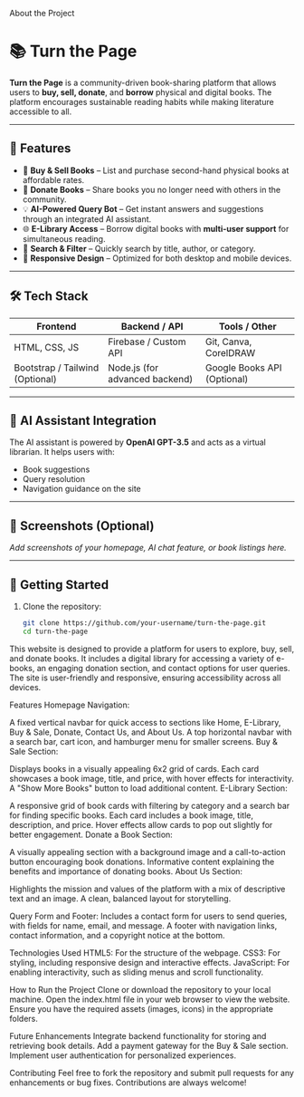About the Project
# 📚 Turn the Page

**Turn the Page** is a community-driven book-sharing platform that allows users to **buy, sell, donate**, and **borrow** physical and digital books. The platform encourages sustainable reading habits while making literature accessible to all.

---

## 🌟 Features

- 📖 **Buy & Sell Books** – List and purchase second-hand physical books at affordable rates.
- 🤝 **Donate Books** – Share books you no longer need with others in the community.
- 💡 **AI-Powered Query Bot** – Get instant answers and suggestions through an integrated AI assistant.
- 🌐 **E-Library Access** – Borrow digital books with **multi-user support** for simultaneous reading.
- 🔎 **Search & Filter** – Quickly search by title, author, or category.
- 📱 **Responsive Design** – Optimized for both desktop and mobile devices.

---

## 🛠️ Tech Stack

| Frontend         | Backend / API       | Tools / Other      |
|------------------|---------------------|---------------------|
| HTML, CSS, JS     | Firebase / Custom API | Git, Canva, CorelDRAW |
| Bootstrap / Tailwind (Optional) | Node.js (for advanced backend) | Google Books API (Optional) |

---

## 🧠 AI Assistant Integration

The AI assistant is powered by **OpenAI GPT-3.5** and acts as a virtual librarian. It helps users with:
- Book suggestions
- Query resolution
- Navigation guidance on the site

---

## 📸 Screenshots (Optional)

_Add screenshots of your homepage, AI chat feature, or book listings here._

---

## 🚀 Getting Started

1. Clone the repository:
   ```bash
   git clone https://github.com/your-username/turn-the-page.git
   cd turn-the-page

This website is designed to provide a platform for users to explore, buy, sell, and donate books. It includes a digital library for accessing a variety of e-books, an engaging donation section, and contact options for user queries. The site is user-friendly and responsive, ensuring accessibility across all devices.

Features
Homepage Navigation:

A fixed vertical navbar for quick access to sections like Home, E-Library, Buy & Sale, Donate, Contact Us, and About Us.
A top horizontal navbar with a search bar, cart icon, and hamburger menu for smaller screens.
Buy & Sale Section:

Displays books in a visually appealing 6x2 grid of cards.
Each card showcases a book image, title, and price, with hover effects for interactivity.
A "Show More Books" button to load additional content.
E-Library Section:

A responsive grid of book cards with filtering by category and a search bar for finding specific books.
Each card includes a book image, title, description, and price.
Hover effects allow cards to pop out slightly for better engagement.
Donate a Book Section:

A visually appealing section with a background image and a call-to-action button encouraging book donations.
Informative content explaining the benefits and importance of donating books.
About Us Section:

Highlights the mission and values of the platform with a mix of descriptive text and an image.
A clean, balanced layout for storytelling.

Query Form and Footer: Includes a contact form for users to send queries, with fields for name, email, and message.
A footer with navigation links, contact information, and a copyright notice at the bottom.

Technologies Used
HTML5: For the structure of the webpage.
CSS3: For styling, including responsive design and interactive effects.
JavaScript: For enabling interactivity, such as sliding menus and scroll functionality.

How to Run the Project
Clone or download the repository to your local machine.
Open the index.html file in your web browser to view the website.
Ensure you have the required assets (images, icons) in the appropriate folders.

Future Enhancements
Integrate backend functionality for storing and retrieving book details.
Add a payment gateway for the Buy & Sale section.
Implement user authentication for personalized experiences.


Contributing
Feel free to fork the repository and submit pull requests for any enhancements or bug fixes. Contributions are always welcome!

